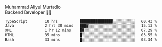 Muhammad Aliyul Murtadlo
<br>
Backend Developer 👨‍💻
<br>
<!--START_SECTION:waka-->

```txt
TypeScript        10 hrs          ███████████████░░░░░░░░░░   60.43 %
Java              2 hrs 30 mins   ███▓░░░░░░░░░░░░░░░░░░░░░   15.13 %
XML               1 hr 12 mins    █▓░░░░░░░░░░░░░░░░░░░░░░░   07.29 %
HTML              35 mins         █░░░░░░░░░░░░░░░░░░░░░░░░   03.55 %
Bash              33 mins         █░░░░░░░░░░░░░░░░░░░░░░░░   03.34 %
```

<!--END_SECTION:waka-->
